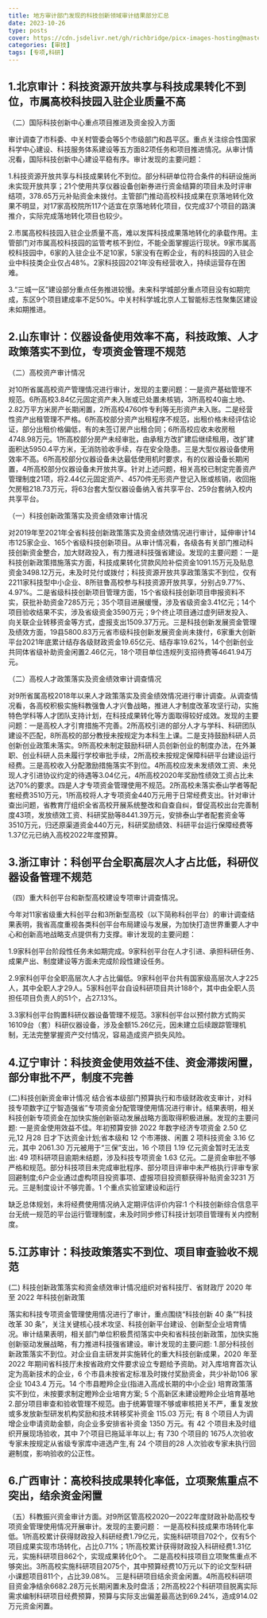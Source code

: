 ```yaml
---
title: 地方审计部门发现的科技创新领域审计结果部分汇总
date: 2023-10-26
type: posts
cover: https://cdn.jsdelivr.net/gh/richbridge/picx-images-hosting@master/thumbnail/审技.jpg
categories: [审技]
tags: [专项,科研]
---
```

## 1.北京审计：科技资源开放共享与科技成果转化不到位，市属高校科技园入驻企业质量不高

（二）国际科技创新中心重点项目推进及资金投入方面

审计调查了市科委、中关村管委会等5个市级部门和昌平区。重点关注综合性国家科学中心建设、科技服务体系建设等五方面82项任务和项目推进情况。从审计情况看，国际科技创新中心建设平稳有序。审计发现的主要问题：

1.科技资源开放共享与科技成果转化不到位。部分科研单位符合条件的科研设施尚未实现开放共享；21个使用共享仪器设备创新券进行资金结算的项目未及时评审结项，378.65万元补贴资金未拨付。主管部门推动高校科技成果在京落地转化效果不明显，对17家高校院所117个适宜在京落地转化项目，仅完成37个项目的路演推介，实际完成落地转化项目也较少。

2.市属高校科技园入驻企业质量不高，难以发挥科技成果落地转化的承载作用。主管部门对市属高校科技园的监管考核不到位，不能全面掌握运行现状。9家市属高校科技园中，6家的入驻企业不足10家，5家没有在孵企业，有的科技园的入驻企业中科技类企业仅占48%。2家科技园2021年没有经营收入，持续运营存在困难。

3.“三城一区”建设部分重点任务推进较慢。未来科学城部分重点项目没有如期完成，东区9个项目建成率不足50%。中关村科学城北京人工智能标志性聚集区建设未如期推进。

## 2.山东审计：仪器设备使用效率不高，科技政策、人才政策落实不到位，专项资金管理不规范

（二）高校资产审计情况

对10所省属高校资产管理情况进行审计，发现的主要问题：一是资产基础管理不规范。6所高校3.84亿元固定资产未入账或已处置未核销，3所高校40亩土地、2.82万平方米房产长期闲置，2所高校4760件专利等无形资产未入账。二是经营性资产出租管理不严格。6所高校部分资产出租程序不规范，出租价格未经评估论证，部分出租价格偏低，有的未签订房产出租合同；6所高校应收未收房租4748.98万元。1所高校部分房产未经审批，由承租方改扩建后继续租用，改扩建面积达5950.4平方米，无消防验收手续，存在安全隐患。三是大型仪器设备使用效率不高。6所高校部分仪器设备未达最低使用机时要求，有的仪器设备长期闲置，4所高校部分仪器设备未开放共享。针对上述问题，相关高校已制定完善资产管理制度21项，将2.44亿元固定资产、4570件无形资产登记入账或核销，收回拖欠房租218.73万元，将63台套大型仪器设备纳入省共享平台、259台套纳入校内共享平台。

（一）科技创新政策落实及资金绩效审计情况

对2019年至2021年全省科技创新政策落实及资金绩效情况进行审计，延伸审计14市125家企业、165个省级科技创新项目。从审计情况看，各级各有关部门推动科技创新资金整合，加大财政投入，有力推进科技强省建设。发现的主要问题：一是科技创新政策措施落实方面，科技成果转化贷款风险补偿资金1091.15万元及贴息资金3498.12万元，未及时兑付或拨付；科技资源开放共享政策落实不到位，仅有2211家科技型中小企业、8所驻鲁高校参与科技资源开放共享，分别占9.77%、4.97%。二是省级科技创新项目管理方面，15个省级科技创新项目申报资料不实，获批补助资金7285万元；35个项目进展缓慢，涉及省级资金3.41亿元；14个项目验收结果不实，涉及省级资金3590万元；9个终止项目通过虚列研发投入、向关联企业转移资金等方式，虚报支出1509.37万元。三是科技创新发展资金管理及绩效方面，19县5800.83万元省市级科技创新发展资金尚未拨付，6家重大创新平台2021年底累计结存各级财政资金19.65亿元、结存率19.62%，14个创新创业共同体省级补助资金闲置2.46亿元，18个项目单位违规列支招待费等4641.94万元。

（二）高校人才政策落实及资金绩效审计调查情况

对9所省属高校2018年以来人才政策落实及资金绩效情况进行审计调查。从调查情况看，各高校积极实施科教强鲁人才兴鲁战略，推进人才制度改革攻坚行动，实施特色学科等人才团队支持计划，在科技成果转化等方面取得较好成效。发现的主要问题：一是高校人才引育措施不完善。2所高校引进的部分人才与学科、科研团队建设不匹配，8所高校的部分教授未按规定为本科生上课。二是支持鼓励科研人员创新创业政策未落实。9所高校未制定鼓励科研人员创新创业的制度办法，在外兼职、创业科研人员未履行学校审批手续，2所高校未按规定保障科研平台建设运行经费。三是高校收入分配激励措施落实不到位。4所高校应发未发绩效工资、未兑现人才引进协议约定的待遇等3.04亿元，4所高校2020年奖励性绩效工资占比未达70%的要求。四是人才专项资金管理使用不规范。2所高校未落实泰山学者等配套经费3510万元，1所高校将人才专项资金440万元用于日常经费支出。针对审计查出问题，省教育厅组织全省高校开展系统整改和自查自纠，督促高校出台完善制度43项，发放绩效工资、科研奖励等8441.39万元，安排泰山学者配套资金等3510万元，归还原渠道资金440万元，科研奖励绩效、科研平台运行保障经费等1.37亿元已纳入高校2022年度预算。

## 3.浙江审计：科创平台全职高层次人才占比低，科研仪器设备管理不规范

（四）重大科创平台和新型高校建设专项审计调查情况。

今年对11家省级重大科创平台和3所新型高校（以下简称科创平台）的审计调查结果表明，我省高度重视各类科创平台布局建设与发展，为加快打造世界重要人才中心和创新高地战略支点提供有力支撑。审计发现的主要问题：

1.9家科创平台阶段性任务未如期完成。9家科创平台在人才引进、承担科研任务、成果产出、制度建设等方面未完成阶段性建设任务。

2.9家科创平台全职高层次人才占比偏低。9家科创平台共有国家级高层次人才225人，其中全职人才29人。5家科创平台自设科研项目共计188个，其中由全职人员担任项目负责人的51个，占27.13%。

3.3家科创平台购置科研仪器设备管理不规范。3家科创平台以预付款方式购买16109台（套）科研仪器设备，涉及金额15.26亿元，因未建立后续跟踪管理机制，无法完整掌握资产交付情况，容易造成资产损失风险。

## 4.辽宁审计：科技资金使用效益不佳、资金滞拨闲置，部分审批不严，制度不完善

(二)科技创新资金审计情况
结合省本级部门预算执行和市级财政收支审计，对科技专项数字辽宁智造强省”专项资金分配管理使用情况进行审计。结果表明，相关科技创新专项资金在加快实施创新驱动发展战略方面取得积极进展。发现的主要问题: 一是资金使用效益不佳。年初预算安排 2022 年数字经济专项资金 2.50 亿元,12 月28 日才下达资金计划;省本级和 12 个市滞拨、闲置 2 项科技资金 3.16 亿元，其中 2061.30 万元被用于“三保”支出，16 个项目 1.19 亿元资金暂时无法支出: 49 项科研项目逾期未结题，涉及科技专项资金 1.63 亿元。二是资金审批不够严格和规范。部分科技项目未完成审批程序、部分项目评审中未严格执行评审专家回避制度;6户企业通过虚构项目投资事项、虚报项目投资额获得补贴资金3231 万元。三是制度设计不够完善。1 个重点实验室建设和运行

缺乏总体规划，未将经费使用情况纳入定期评估评价内容:1 个科技创新综合信息平台无统一规范的平台运行管理制度，未及时同步修订科技计划项目管理有关内控制度。

## 5.江苏审计：科技政策落实不到位、项目审查验收不规范

(二) 科技创新政策落实和资金绩效审计情况组织对省科技厅、省财政厅 2020 年至 2022 年科技创新政策

落实和科技专项资金管理使用情况进行了审计，重点围绕“科技创新 40 条”“科技改革 30 条”，关注关键核心技术攻坚、科技创新平台建设、创新型企业培育情况。审计结果表明，相关部门单位积极贯彻落实中央和省科技创新政策，加快实施创新驱动发展战略，有力推进科技强省建设。审计发现的主要问题:
1.部分科技创新政策落实不到位。对企业自主研发并实施转化的重大科技创新成果，2020 年至 2022 年期间省科技厅未按省政府文件要求设立专题给予资助。对入库培育首次认定为高新技术的企业，6 个市县未按省定标准及时拨付奖励资金，共少补助106 家企业 1043.4 万元。14 个市县瞪羚企业(指进入高成长期的中小企业) 培育政策落实不到位，未按要求制定瞪羚企业培育方案; 5 个高新区未建设瞪羚企业培育基地
2.部分项目审查和验收管理不规范。由于统筹管理不够或审核把关不严，重复发放或多发放新型研发机构奖励和技术转移奖补资金 115.03 万元; 有 8 个项目人为调增企业申请资助金额，向企业多安排省补资金 1350 万元。有 42 个项目未及时组织开展现场验收，其中 7个项目已拖延半年以上; 有 730 个项目的 1675人次验收专家未按规定从省级专家库中进选产生,有 24 个项目的28 人次验收专家未执行回避制度，影响验收的公正性。

## 6.广西审计：高校科技成果转化率低，立项聚焦重点不突出，结余资金闲置

（五）科教振兴资金审计方面。对9所区管高校2020—2022年度财政补助高校专项资金管理使用情况开展审计。发现的主要问题：
一是高校科技成果市场转化率低。1所高校累计获得财政投入科研经费1.79亿元，实施科研项目702个，仅有5个项目成果实现市场转化，占比0.71%；1所高校累计获得财政投入科研经费1.31亿元，实施科研项目862个，实现成果转化0个。
二是高校科技项目立项聚焦重点不够突出。3所高校实施科研项目2075个，其中预算经费10万元以下的论文型科研小课题项目811个，占比39.08%。
三是科研项目结余资金闲置。4所高校科研项目资金净结余6682.28万元长期闲置未及时盘活；2所高校22个科研项目脱离实际需求编制科研项目经费预算，预算与实际支出偏差最高达到69.24%，造成914.02万元资金闲置。